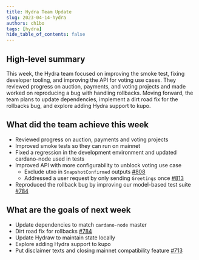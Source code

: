 ```yaml
---
title: Hydra Team Update
slug: 2023-04-14-hydra
authors: ch1bo
tags: [hydra]
hide_table_of_contents: false
---
```


## High-level summary

This week, the Hydra team focused on improving the smoke test, fixing developer
tooling, and improving the API for voting use cases. They reviewed progress on
auction, payments, and voting projects and made worked on reproducing a bug with
handling rollbacks. Moving forward, the team plans to update dependencies,
implement a dirt road fix for the rollbacks bug, and explore adding Hydra
support to kupo.

## What did the team achieve this week

-   Reviewed progress on auction, payments and voting projects
-   Improved smoke tests so they can run on mainnet
-   Fixed a regression in the development environment and updated cardano-node
    used in tests
-   Improved API with more configurability to unblock voting use case
    -   Exclude utxo in `SnapshotConfirmed` outputs [#808](https://github.com/input-output-hk/hydra/pull/808)
    -   Addressed a user request by only sending `Greetings` once [#813](https://github.com/input-output-hk/hydra/issues/813)
-   Reproduced the rollback bug by improving our model-based test suite [#784](https://github.com/input-output-hk/hydra/issues/784)

## What are the goals of next week

-   Update dependencies to match `cardano-node` master
-   Dirt road fix for rollbacks [#784](https://github.com/input-output-hk/hydra/issues/784)
-   Update Hydraw to maintain state locally
-   Explore adding Hydra support to kupo
-   Put disclaimer texts and closing mainnet compatibility feature [#713](https://github.com/input-output-hk/hydra/issues/713)
